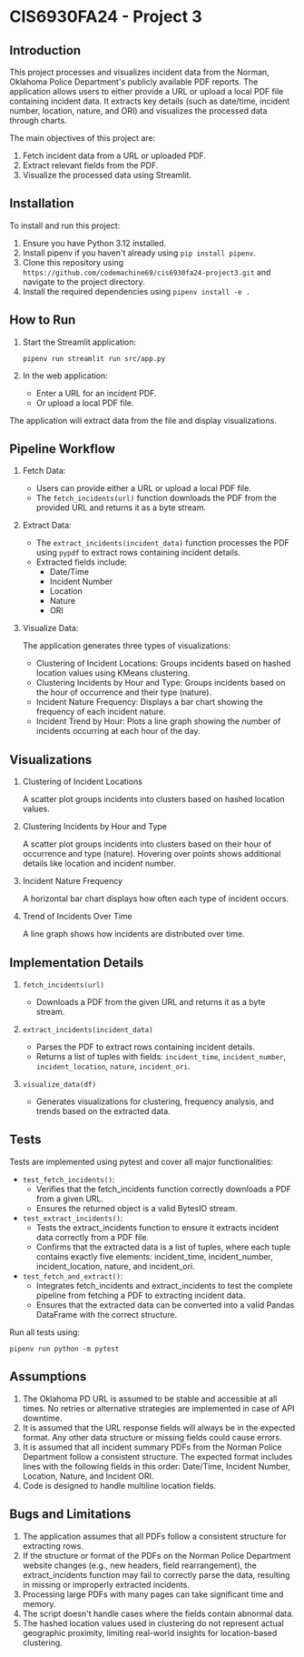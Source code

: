 # CIS6930FA24 - Project 3

## Introduction

This project processes and visualizes incident data from the Norman, Oklahoma Police Department's publicly available PDF reports. The application allows users to either provide a URL or upload a local PDF file containing incident data. It extracts key details (such as date/time, incident number, location, nature, and ORI) and visualizes the processed data through charts.

The main objectives of this project are:

1. Fetch incident data from a URL or uploaded PDF.
2. Extract relevant fields from the PDF.
3. Visualize the processed data using Streamlit.

## Installation

To install and run this project:

1. Ensure you have Python 3.12 installed.
2. Install pipenv if you haven't already using `pip install pipenv`.
3. Clone this repository using `https://github.com/codemachine69/cis6930fa24-project3.git` and navigate to the project directory.
4. Install the required dependencies using `pipenv install -e .`

## How to Run

1. Start the Streamlit application:

   `pipenv run streamlit run src/app.py`

2. In the web application:

   - Enter a URL for an incident PDF.
   - Or upload a local PDF file.

The application will extract data from the file and display visualizations.

## Pipeline Workflow

1. Fetch Data:

   - Users can provide either a URL or upload a local PDF file.
   - The `fetch_incidents(url)` function downloads the PDF from the provided URL and returns it as a byte stream.

2. Extract Data:

   - The `extract_incidents(incident_data)` function processes the PDF using `pypdf` to extract rows containing incident details.
   - Extracted fields include:
     - Date/Time
     - Incident Number
     - Location
     - Nature
     - ORI

3. Visualize Data:

   The application generates three types of visualizations:

   - Clustering of Incident Locations: Groups incidents based on hashed location values using KMeans clustering.
   - Clustering Incidents by Hour and Type: Groups incidents based on the hour of occurrence and their type (nature).
   - Incident Nature Frequency: Displays a bar chart showing the frequency of each incident nature.
   - Incident Trend by Hour: Plots a line graph showing the number of incidents occurring at each hour of the day.

## Visualizations

1. Clustering of Incident Locations

   A scatter plot groups incidents into clusters based on hashed location values.

2. Clustering Incidents by Hour and Type

   A scatter plot groups incidents into clusters based on their hour of occurrence and type (nature). Hovering over points shows additional details like location and incident number.

3. Incident Nature Frequency

   A horizontal bar chart displays how often each type of incident occurs.

4. Trend of Incidents Over Time

   A line graph shows how incidents are distributed over time.

## Implementation Details

1. `fetch_incidents(url)`

   - Downloads a PDF from the given URL and returns it as a byte stream.

2. `extract_incidents(incident_data)`

   - Parses the PDF to extract rows containing incident details.
   - Returns a list of tuples with fields: `incident_time`, `incident_number`, `incident_location`, `nature`, `incident_ori`.

3. `visualize_data(df)`

   - Generates visualizations for clustering, frequency analysis, and trends based on the extracted data.

## Tests

Tests are implemented using pytest and cover all major functionalities:

- `test_fetch_incidents()`:
  - Verifies that the fetch_incidents function correctly downloads a PDF from a given URL.
  - Ensures the returned object is a valid BytesIO stream.
- `test_extract_incidents()`:
  - Tests the extract_incidents function to ensure it extracts incident data correctly from a PDF file.
  - Confirms that the extracted data is a list of tuples, where each tuple contains exactly five elements: incident_time, incident_number, incident_location, nature, and incident_ori.
- `test_fetch_and_extract()`:
  - Integrates fetch_incidents and extract_incidents to test the complete pipeline from fetching a PDF to extracting incident data.
  - Ensures that the extracted data can be converted into a valid Pandas DataFrame with the correct structure.

Run all tests using:

`pipenv run python -m pytest`

## Assumptions

1. The Oklahoma PD URL is assumed to be stable and accessible at all times. No retries or alternative strategies are implemented in case of API downtime.
2. It is assumed that the URL response fields will always be in the expected format. Any other data structure or missing fields could cause errors.
3. It is assumed that all incident summary PDFs from the Norman Police Department follow a consistent structure. The expected format includes lines with the following fields in this order: Date/Time, Incident Number, Location, Nature, and Incident ORI.
4. Code is designed to handle multiline location fields.

## Bugs and Limitations

1. The application assumes that all PDFs follow a consistent structure for extracting rows.
2. If the structure or format of the PDFs on the Norman Police Department website changes (e.g., new headers, field rearrangement), the extract_incidents function may fail to correctly parse the data, resulting in missing or improperly extracted incidents.
3. Processing large PDFs with many pages can take significant time and memory.
4. The script doesn't handle cases where the fields contain abnormal data.
5. The hashed location values used in clustering do not represent actual geographic proximity, limiting real-world insights for location-based clustering.
